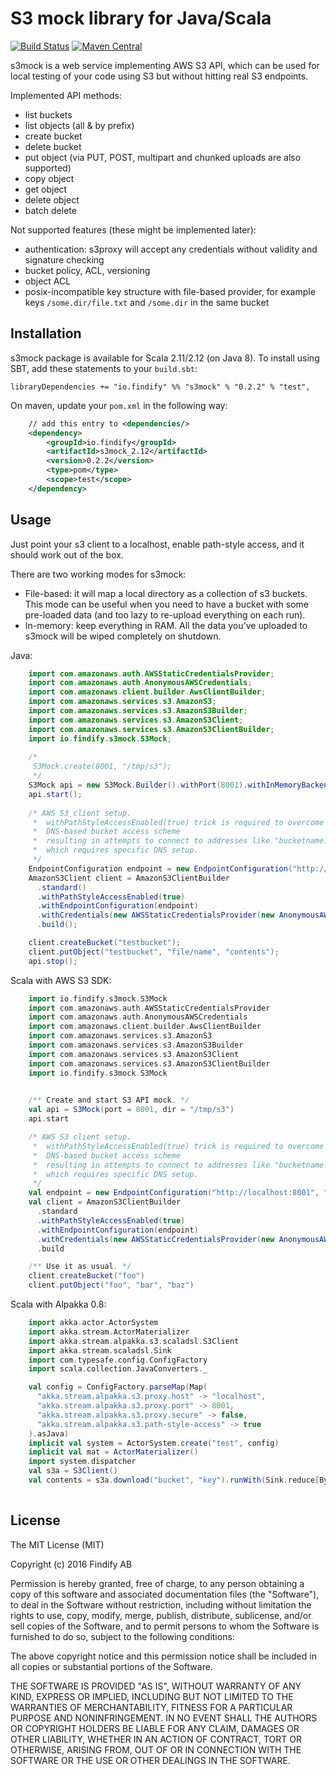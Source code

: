 # S3 mock library for Java/Scala

[![Build Status](https://travis-ci.org/findify/s3mock.svg?branch=master)](https://travis-ci.org/findify/s3mock)
[![Maven Central](https://maven-badges.herokuapp.com/maven-central/io.findify/s3mock_2.12/badge.svg)](https://maven-badges.herokuapp.com/maven-central/io.findify/s3mock_2.12)

s3mock is a web service implementing AWS S3 API, which can be used for local testing of your code using S3
but without hitting real S3 endpoints.

Implemented API methods:
* list buckets
* list objects (all & by prefix)
* create bucket
* delete bucket
* put object (via PUT, POST, multipart and chunked uploads are also supported)
* copy object
* get object
* delete object
* batch delete

Not supported features (these might be implemented later):
* authentication: s3proxy will accept any credentials without validity and signature checking
* bucket policy, ACL, versioning
* object ACL
* posix-incompatible key structure with file-based provider, for example keys `/some.dir/file.txt` and `/some.dir` in the same bucket

## Installation

s3mock package is available for Scala 2.11/2.12 (on Java 8). To install using SBT, add these
 statements to your `build.sbt`:

    libraryDependencies += "io.findify" %% "s3mock" % "0.2.2" % "test",

On maven, update your `pom.xml` in the following way:
```xml
    // add this entry to <dependencies/>
    <dependency>
        <groupId>io.findify</groupId>
        <artifactId>s3mock_2.12</artifactId>
        <version>0.2.2</version>
        <type>pom</type>
        <scope>test</scope>
    </dependency>
```
## Usage

Just point your s3 client to a localhost, enable path-style access, and it should work out of the box.

There are two working modes for s3mock:
* File-based: it will map a local directory as a collection of s3 buckets. This mode can be useful when you need to have a bucket with some pre-loaded data (and too lazy to re-upload everything on each run).
* In-memory: keep everything in RAM. All the data you've uploaded to s3mock will be wiped completely on shutdown. 

Java:
```java
    import com.amazonaws.auth.AWSStaticCredentialsProvider;
    import com.amazonaws.auth.AnonymousAWSCredentials;
    import com.amazonaws.client.builder.AwsClientBuilder;
    import com.amazonaws.services.s3.AmazonS3;
    import com.amazonaws.services.s3.AmazonS3Builder;
    import com.amazonaws.services.s3.AmazonS3Client;
    import com.amazonaws.services.s3.AmazonS3ClientBuilder;
    import io.findify.s3mock.S3Mock;
    
    /*
     S3Mock.create(8001, "/tmp/s3");
     */
    S3Mock api = new S3Mock.Builder().withPort(8001).withInMemoryBackend().build();
    api.start();
            
    /* AWS S3 client setup.
     *  withPathStyleAccessEnabled(true) trick is required to overcome S3 default 
     *  DNS-based bucket access scheme
     *  resulting in attempts to connect to addresses like "bucketname.localhost"
     *  which requires specific DNS setup.
     */
    EndpointConfiguration endpoint = new EndpointConfiguration("http://localhost:8001", "us-west-2");
    AmazonS3Client client = AmazonS3ClientBuilder
      .standard()
      .withPathStyleAccessEnabled(true)  
      .withEndpointConfiguration(endpoint)
      .withCredentials(new AWSStaticCredentialsProvider(new AnonymousAWSCredentials()))     
      .build();

    client.createBucket("testbucket");
    client.putObject("testbucket", "file/name", "contents");
    api.stop();
```

Scala with AWS S3 SDK:
```scala
    import io.findify.s3mock.S3Mock
    import com.amazonaws.auth.AWSStaticCredentialsProvider
    import com.amazonaws.auth.AnonymousAWSCredentials
    import com.amazonaws.client.builder.AwsClientBuilder
    import com.amazonaws.services.s3.AmazonS3
    import com.amazonaws.services.s3.AmazonS3Builder
    import com.amazonaws.services.s3.AmazonS3Client
    import com.amazonaws.services.s3.AmazonS3ClientBuilder
    import io.findify.s3mock.S3Mock

    
    /** Create and start S3 API mock. */
    val api = S3Mock(port = 8001, dir = "/tmp/s3")
    api.start

    /* AWS S3 client setup.
     *  withPathStyleAccessEnabled(true) trick is required to overcome S3 default 
     *  DNS-based bucket access scheme
     *  resulting in attempts to connect to addresses like "bucketname.localhost"
     *  which requires specific DNS setup.
     */
    val endpoint = new EndpointConfiguration("http://localhost:8001", "us-west-2")
    val client = AmazonS3ClientBuilder
      .standard
      .withPathStyleAccessEnabled(true)  
      .withEndpointConfiguration(endpoint)
      .withCredentials(new AWSStaticCredentialsProvider(new AnonymousAWSCredentials()))     
      .build

    /** Use it as usual. */
    client.createBucket("foo")
    client.putObject("foo", "bar", "baz")
```

Scala with Alpakka 0.8:
```scala
    import akka.actor.ActorSystem
    import akka.stream.ActorMaterializer
    import akka.stream.alpakka.s3.scaladsl.S3Client
    import akka.stream.scaladsl.Sink
    import com.typesafe.config.ConfigFactory
    import scala.collection.JavaConverters._

    val config = ConfigFactory.parseMap(Map(
      "akka.stream.alpakka.s3.proxy.host" -> "localhost",
      "akka.stream.alpakka.s3.proxy.port" -> 8001,
      "akka.stream.alpakka.s3.proxy.secure" -> false,
      "akka.stream.alpakka.s3.path-style-access" -> true
    ).asJava)
    implicit val system = ActorSystem.create("test", config)
    implicit val mat = ActorMaterializer()
    import system.dispatcher
    val s3a = S3Client()
    val contents = s3a.download("bucket", "key").runWith(Sink.reduce[ByteString](_ ++ _)).map(_.utf8String)
      
```
    
## License

The MIT License (MIT)

Copyright (c) 2016 Findify AB

Permission is hereby granted, free of charge, to any person obtaining a copy of this software and associated documentation files (the "Software"), to deal in the Software without restriction, including without limitation the rights to use, copy, modify, merge, publish, distribute, sublicense, and/or sell copies of the Software, and to permit persons to whom the Software is furnished to do so, subject to the following conditions:

The above copyright notice and this permission notice shall be included in all copies or substantial portions of the Software.

THE SOFTWARE IS PROVIDED "AS IS", WITHOUT WARRANTY OF ANY KIND, EXPRESS OR IMPLIED, INCLUDING BUT NOT LIMITED TO THE WARRANTIES OF MERCHANTABILITY, FITNESS FOR A PARTICULAR PURPOSE AND NONINFRINGEMENT. IN NO EVENT SHALL THE AUTHORS OR COPYRIGHT HOLDERS BE LIABLE FOR ANY CLAIM, DAMAGES OR OTHER LIABILITY, WHETHER IN AN ACTION OF CONTRACT, TORT OR OTHERWISE, ARISING FROM, OUT OF OR IN CONNECTION WITH THE SOFTWARE OR THE USE OR OTHER DEALINGS IN THE SOFTWARE.
